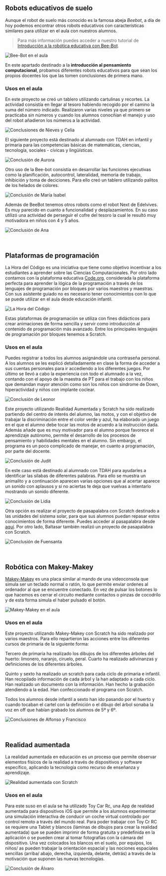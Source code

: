 ## Robots educativos de suelo

Aunque el robot de suelo más conocido es la famosa abeja *Beebot*, a día de hoy podemos encontrar otros robots educativos con características similares para utilizar en el aula con nuestros alumnos.

> Para más información puedes acceder a nuestro tutorial de [Introducción a la robótica educativa con Bee-Bot](https://www.programoergosum.es/tutoriales/robotica-educativa-con-beebot).

![](img/beebot.jpg "Bee-Bot en el aula")

En este apartado destinado a la **introducción al pensamiento computacional**, probamos diferentes robots educativos para que sean los propios docentes los que las tomen conclusiones de primera mano.

### Usos en el aula

En este proyecto se creó un tablero utilizando cartulinas y recortes. La actividad consistía en llegar al tesoro habiendo recogido por el camino la suma del número indicado. Realizaron varias niveles ya que primero se practicaba sin números y cuando los alumnos conocñian el manejo y uso del robot añadieron los números a la actividad.

![](img/proyecto-nieves-y-celia.jpg "Conclusiones de Nieves y Celia")

El siguiente proyecto está destinado al alumnado con TDAH en infantil y primaria para las competencias básicas de matemáticas, ciencias, tecnología, sociales - cívicas y lingüísticas.

![](img/proyecto-aurora.jpg "Conclusión de Aurora")

Otro uso de la Bee-bot consistía en desarrollar las funciones ejecutivas como la planificación, autocontrol, lateralidad, memoria de trabajo, inhibición y toma de deciciones. Para ello creó un tablero utilizando palitos de los helados de colores.

![](img/proyecto-maria-isabel.jpg "Conclusión de María Isabel")

Además de BeeBot tenemos otros robots como el robot Next de Edelvives. Es muy parecido en cuanto a funcionalidad y desplazamientos. En su caso utilizó una actividad de perseguir el cofre del tesoro la cual le resultó muy motivadora en niños con 4 y 5 años.

![](img/proyecto-ana.jpg "Conclusión de Ana")



<br />



## Plataformas de programación

La Hora del Código es una iniciativa que tiene como objetivo incentivar a los estudiantes a aprender sobre las Ciencias Computacionales. Por otro lado contamos con la plataforma educativa [Code.org](https://code.org/), considerada la plataforma perfecta para aprender la lógica de la programación a través de los lenguajes de programación por bloques por varios maestros y maestras. Con sus asistente guiado no es necesario tener conocimientos con lo que se puede utilizar en el aula desde educación infantil.

![](img/codeorg.jpg "La Hora del Código")

Estas plataformas de programación se utiliza con fines didácticos para crear animaciones de forma sencilla y servir como introducción al contenido de programación más avanzado. Entre los principales lenguajes de programación por bloques tenemos a Scratch.

### Usos en el aula

Puedes registrar a todos los alumnos asignándole una contraseña personal. A los alumnos se les explicó detalladamente en clase la forma de acceder a sus cuentas personales para ir accediendo a los diferentes juegos. Por último se llevó a cabo la experiencia con todo el alumnado a la vez, contando con el apoyo de la maestra de PT para el trabajo con los niños que demandan mayor atención como son los niños con síndrome de Down, hiperactividad y niños con implante coclear.

![](img/proyecto-leonor.jpg "Conclusión de Leonor")

Este proyecto utilizando Realidad Aumentada y Scratch ha sido realizado partiendo del centro de interés del alumno, las motos, y con el objetivo de trabajar la discriminación entre el color verde y azul, ha elaborado un juego en el que el alumno debe tocar las motos de acuerdo a la instrucción dada. Además añade que es muy motivador para el alumno porque favorece el aprendizaje autónomo, permite el desarrollo de los procesos de pensamiento y habilidades mentales en el alumno. Sin embargo, el programa es un poco complicado de manejar, en cuanto a programación, por parte del docente.

![](img/proyecto-judit.jpg "Conclusión de Judit")

En este caso está destinado al alumnado con TDAH para ayudarles a identificar las sílabas de diferentes palabras. Para ello se muestra un animalito y a continuación aparecen varias opciones que al acertar aparece un sonido con aplausos y si no aciertas te deja que vuelvas a intentarlo mostrando un sonido diferente.

![](img/proyecto-lidia.jpg "Conclusión de Lidia")

Otra opción es realizar el proyecto de pasapalabra con Scratch destinado a las unidades del sistema solar, para que sus alumnos puedan repasar estos conocimientos de forma diferente. Puedes acceder al pasapalabra desde [aquí](https://scratch.mit.edu/projects/179269652/). Por otro lado, Baltasar también realizó un proyecto de pasapalabra con Scratch.

![](img/proyecto-fuensanta.jpg "Conclusión de Fuensanta")



<br />



## Robótica con Makey-Makey

[Makey-Makey](https://makeymakey.com/) es una placa similar al mando de una videoconsola que simula ser un teclado normal o ratón, lo que permite enviar ordenes al ordenador al que se encuentre conectado. En vez de pulsar los botones lo que hacemos es cerrar el circuito mediante contactos o pinzas de cocodrilo y de esta forma simula el haber pulsado el botón.

![](img/makey.jpg "Makey-Makey en el aula")

### Usos en el aula

Este proyecto utilizando Makey-Makey con Scratch ha sido realizado por varios maestros. Para ello repartieron las acciones entre los diferentes cursos de primaria de la siguiente forma:

Tercero de primaria ha realizado los dibujos de los diferentes árboles del huerto: limonero, naranjo, ciruelo, peral. Cuarto ha realizado adivinanzas y definiciones de los diferentes árboles.

Quinto y sexto ha realizado un scratch para cada ciclo de primaria e infantil. Han recopilado información de cada árbol y la han adaptado a cada ciclo. Han realizado un documento con la información. Han hecho la grabación atendiendo a la edad. Han confeccionado el programa con Scratch. 

Todos los alumnos desde infantil a sexto han ido pasando por el huerto y cuando tocaban el cartel con la definición o el dibujo del árbol sonaba la voz en off que habían grabado los alumnos de 5º y 6º.

![](img/proyecto-alfonso-y-francisco.jpg "Conclusiones de Alfonso y Francisco")



<br />



## Realidad aumentada

La realidad aumentada en educación es un proceso que permite observar elementos físicos de la realidad a través de dispositivos y software específico, aplicando la tecnología como recurso de enseñanza y aprendizaje.

![](img/audio.gif "Realidad aumentada con Scratch")

### Usos en el aula

Para este suso en el aula se ha utilizado Toy Car Rc, una App de realidad aumentada para dispositivos iOS que permite a los alumnos experimentar una simulación interactiva de conducir un coche virtual controlado por control remoto a través del mundo real. Para poder trabajar con Toy Cr RC se requiere una Tablet y blancos (láminas de dibujos para crear la realidad aumentada) que se pueden imprimir de forma gratuita y predefinida en la aplicación o se pueden crear al tomar fotografías con la cámara del dispositivo. Una vez colocados los blancos en el suelo, por equipos, los niños/ as pueden trabajar la orientación espacial y las nociones espaciales sencillas (arriba/ abajo, derecha, izquierda, delante, detrás) a través de la motivación que suponen las nuevas tecnologías.

![](img/proyecto-alvaro.jpg "Conclusión de Álvaro")
